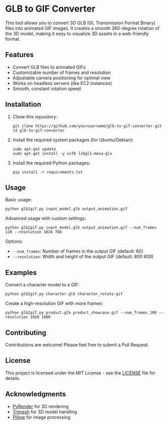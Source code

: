 # GLB to GIF Converter

This tool allows you to convert 3D GLB (GL Transmission Format Binary) files into animated GIF images. It creates a smooth 360-degree rotation of the 3D model, making it easy to visualize 3D assets in a web-friendly format.

## Features

- Convert GLB files to animated GIFs
- Customizable number of frames and resolution
- Adjustable camera positioning for optimal view
- Works on headless servers (like EC2 instances)
- Smooth, constant rotation speed

## Installation

1. Clone this repository:
   ```
   git clone https://github.com/yourusername/glb-to-gif-converter.git
   cd glb-to-gif-converter
   ```

2. Install the required system packages (for Ubuntu/Debian):
   ```
   sudo apt-get update
   sudo apt-get install -y xvfb libgl1-mesa-glx
   ```

3. Install the required Python packages:
   ```
   pip install -r requirements.txt
   ```

## Usage

Basic usage:
```
python glb2gif.py input_model.glb output_animation.gif
```

Advanced usage with custom settings:
```
python glb2gif.py input_model.glb output_animation.gif --num_frames 120 --resolution 1024 768
```

Options:
- `--num_frames`: Number of frames in the output GIF (default: 60)
- `--resolution`: Width and height of the output GIF (default: 800 600)

## Examples

Convert a character model to a GIF:
```
python glb2gif.py character.glb character_rotate.gif
```

Create a high-resolution GIF with more frames:
```
python glb2gif.py product.glb product_showcase.gif --num_frames 180 --resolution 1920 1080
```

## Contributing

Contributions are welcome! Please feel free to submit a Pull Request.

## License

This project is licensed under the MIT License - see the [LICENSE](LICENSE) file for details.

## Acknowledgments

- [PyRender](https://github.com/mmatl/pyrender) for 3D rendering
- [Trimesh](https://github.com/mikedh/trimesh) for 3D model handling
- [Pillow](https://python-pillow.org/) for image processing
